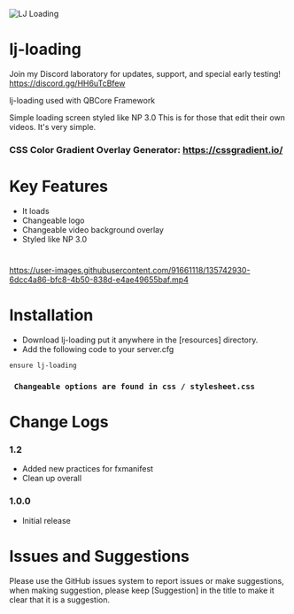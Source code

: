 ![LJ Loading](https://user-images.githubusercontent.com/91661118/141086857-aa234017-dc3a-4a73-ba7d-950e8201465e.png)

# lj-loading
Join my Discord laboratory for updates, support, and special early testing!
<br>
https://discord.gg/HH6uTcBfew

lj-loading used with QBCore Framework

Simple loading screen styled like NP 3.0 
This is for those that edit their own videos. It's very simple. 

### CSS Color Gradient Overlay Generator: https://cssgradient.io/

# Key Features
* It loads
* Changeable logo 
* Changeable video background overlay
* Styled like NP 3.0
#
https://user-images.githubusercontent.com/91661118/135742930-6dcc4a86-bfc8-4b50-838d-e4ae49655baf.mp4

# Installation

* Download lj-loading put it anywhere in the [resources] directory.
* Add the following code to your server.cfg
```
ensure lj-loading 
```
### ``` Changeable options are found in css / stylesheet.css```

# Change Logs

### 1.2
* Added new practices for fxmanifest
* Clean up overall

### 1.0.0
* Initial release

# Issues and Suggestions
Please use the GitHub issues system to report issues or make suggestions, when making suggestion, please keep [Suggestion] in the title to make it clear that it is a suggestion.

